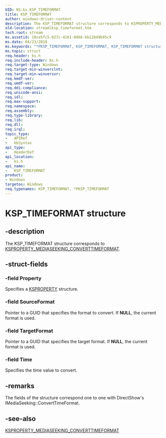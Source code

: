 ```yaml
---
UID: NS:ks.KSP_TIMEFORMAT
title: KSP_TIMEFORMAT
author: windows-driver-content
description: The KSP_TIMEFORMAT structure corresponds to KSPROPERTY_MEDIASEEKING_CONVERTTIMEFORMAT.
old-location: stream\ksp_timeformat.htm
tech.root: stream
ms.assetid: 18ce5fc5-927c-4261-8966-bb12849b95c9
ms.date: 04/23/2018
ms.keywords: "*PKSP_TIMEFORMAT, KSP_TIMEFORMAT, KSP_TIMEFORMAT structure [Streaming Media Devices], PKSP_TIMEFORMAT, PKSP_TIMEFORMAT structure pointer [Streaming Media Devices], ks-struct_086a975b-f249-44e9-b1fa-4a945509722e.xml, ks/KSP_TIMEFORMAT, ks/PKSP_TIMEFORMAT, stream.ksp_timeformat"
ms.topic: struct
req.header: ks.h
req.include-header: Ks.h
req.target-type: Windows
req.target-min-winverclnt: 
req.target-min-winversvr: 
req.kmdf-ver: 
req.umdf-ver: 
req.ddi-compliance: 
req.unicode-ansi: 
req.idl: 
req.max-support: 
req.namespace: 
req.assembly: 
req.type-library: 
req.lib: 
req.dll: 
req.irql: 
topic_type:
-	APIRef
-	kbSyntax
api_type:
-	HeaderDef
api_location:
-	ks.h
api_name:
-	KSP_TIMEFORMAT
product:
- Windows
targetos: Windows
req.typenames: KSP_TIMEFORMAT, *PKSP_TIMEFORMAT
---
```


# KSP_TIMEFORMAT structure


## -description


The KSP_TIMEFORMAT structure corresponds to <a href="https://msdn.microsoft.com/library/windows/hardware/ff565181">KSPROPERTY_MEDIASEEKING_CONVERTTIMEFORMAT</a>.


## -struct-fields




### -field Property

Specifies a <a href="https://msdn.microsoft.com/library/windows/hardware/ff564262">KSPROPERTY</a> structure.


### -field SourceFormat

Pointer to a GUID that specifies the format to convert. If <b>NULL</b>, the current format is used.


### -field TargetFormat

Pointer to a GUID that specifies the target format. If <b>NULL</b>, the current format is used.


### -field Time

Specifies the time value to convert.


## -remarks



The fields of the structure correspond one to one with DirectShow's IMediaSeeking::ConvertTimeFormat.




## -see-also




<a href="https://msdn.microsoft.com/library/windows/hardware/ff565181">KSPROPERTY_MEDIASEEKING_CONVERTTIMEFORMAT</a>
 

 

